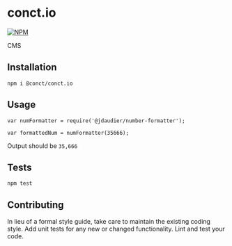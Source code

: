 # conct.io

[![NPM](https://nodei.co/npm/conct.io.png)](https://nodei.co/npm/conct.io/)

CMS

## Installation

  `npm i @conct/conct.io`

## Usage

    var numFormatter = require('@jdaudier/number-formatter');

    var formattedNum = numFormatter(35666);
  
  
  Output should be `35,666`


## Tests

  `npm test`

## Contributing

In lieu of a formal style guide, take care to maintain the existing coding style. Add unit tests for any new or changed functionality. Lint and test your code.